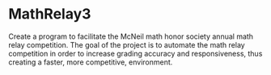 # MathRelay3
Create a program to facilitate the McNeil math honor society annual math relay competition.
The goal of the project is to automate the math relay competition in order to increase grading accuracy and responsiveness, thus creating a faster, more competitive, environment.
 